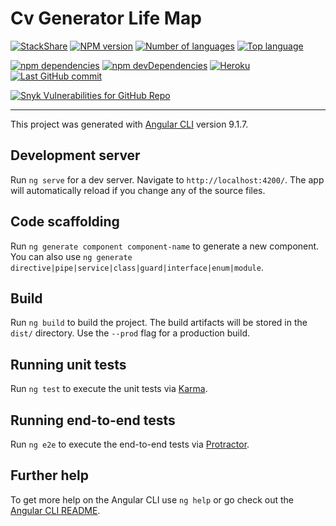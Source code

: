 # Cv Generator Life Map

[![StackShare](http://img.shields.io/badge/tech-stack-0690fa.svg?style=flat)](https://stackshare.io/Yrkki/cv-generator)
[![NPM version](https://img.shields.io/npm/v/npm.svg)](https://www.npmjs.com "NPM version")
[![Number of languages](https://img.shields.io/github/languages/count/Yrkki/cv-generator-life-map.svg)](https://github.com/Yrkki/cv-generator-life-map "Number of languages")
[![Top language](https://img.shields.io/github/languages/top/Yrkki/cv-generator-life-map.svg)](https://github.com/Yrkki/cv-generator-life-map "Top language")

<!---
[![Travis build status](https://travis-ci.org/Yrkki/cv-generator-life-map.svg?branch=master)](https://travis-ci.org/Yrkki/cv-generator-life-map "Travis build status")
[![AppVeyor build status](https://ci.appveyor.com/api/projects/status/onuv8u18s7w6ykh3?svg=true)](https://ci.appveyor.com/project/Yrkki/cv-generator-life-map "AppVeyor build status")
[![Test status](https://img.shields.io/appveyor/tests/Yrkki/cv-generator-life-map.svg)](https://ci.appveyor.com/project/Yrkki/cv-generator-life-map/build/tests "Test status")
[![Code coverage status](https://codecov.io/gh/Yrkki/cv-generator-life-map/branch/master/graph/badge.svg)](https://codecov.io/gh/Yrkki/cv-generator-life-map "Code coverage status")
[![Coverage Status](https://coveralls.io/repos/github/Yrkki/cv-generator-life-map/badge.svg?branch=master)](https://coveralls.io/github/Yrkki/cv-generator-life-map?branch=master)
-->

[![npm dependencies](https://david-dm.org/Yrkki/cv-generator-life-map.svg)](https://david-dm.org/Yrkki/cv-generator-life-map "npm dependencies")
[![npm devDependencies](https://david-dm.org/Yrkki/cv-generator-life-map/dev-status.svg)](https://david-dm.org/Yrkki/cv-generator-life-map?type=dev "npm devDependencies")
[![Heroku](https://heroku-badges.herokuapp.com/?app=cv-generator-life-map)](https://dashboard.heroku.com/apps/cv-generator-life-map "Heroku")
[![Last GitHub commit](https://img.shields.io/github/last-commit/Yrkki/cv-generator-life-map.svg)](https://github.com/Yrkki/cv-generator-life-map/commit/master "Last GitHub commit")

[![Snyk Vulnerabilities for GitHub Repo](https://img.shields.io/snyk/vulnerabilities/github/yrkki/cv-generator-life-map)](https://app.snyk.io/org/yrkki/project/2e2b7916-428c-429d-8c28-af73bfecf45e "Snyk Vulnerabilities for GitHub Repo")

* * *

This project was generated with [Angular CLI](https://github.com/angular/angular-cli) version 9.1.7.

## Development server

Run `ng serve` for a dev server. Navigate to `http://localhost:4200/`. The app will automatically reload if you change any of the source files.

## Code scaffolding

Run `ng generate component component-name` to generate a new component. You can also use `ng generate directive|pipe|service|class|guard|interface|enum|module`.

## Build

Run `ng build` to build the project. The build artifacts will be stored in the `dist/` directory. Use the `--prod` flag for a production build.

## Running unit tests

Run `ng test` to execute the unit tests via [Karma](https://karma-runner.github.io).

## Running end-to-end tests

Run `ng e2e` to execute the end-to-end tests via [Protractor](http://www.protractortest.org/).

## Further help

To get more help on the Angular CLI use `ng help` or go check out the [Angular CLI README](https://github.com/angular/angular-cli/blob/master/README.md).
